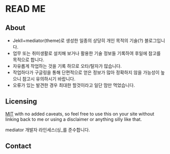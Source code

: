 READ ME
========

## About

- Jekll+mediator(theme)로 생성한 일종의 상당히 개인 목적의 기술(?) 블로그입니다. 
- 업무 또는 취미생활로 설치해 보거나 활용한 기술 정보들 기록하여 후일에 참고를 목적으로 합니다.
- 자유롭게 작업하는 것을 기록 하므로 오타/탈자가 많습니다. 
- 작업하다가 구글링을 통해 단편적으로 얻은 정보가 많아 정확하지 않을 가능성이 높으니 참고시 유의하시기 바랍니다. 
- 오류가 있는 발견한 경우 최대한 할것이라고 일단 맘만 먹었습니다. 

Licensing
---------

[MIT](https://github.com/dirkfabisch/mediator/blob/master/LICENCE) with no added caveats, so feel free to use this on your site without linking back to me or using a disclaimer or anything silly like that.

mediator 개발자 라인세스(싱_를 준수합니다. 

Contact
-------

